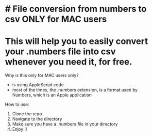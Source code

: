 # # File conversion from numbers to csv ONLY for MAC users


# This will help you to easily convert your .numbers file into csv whenever you need it, for free. 

Why is this only for MAC users only?
- is using AppleScript code
- most of the times, the .numbers extension, is a format used by Numbers, which is an Apple application

How to use:

1. Clone the repo
2. Navigate to the directory
3. Make sure you have a .numbers file in your directory
4. Enjoy !!
